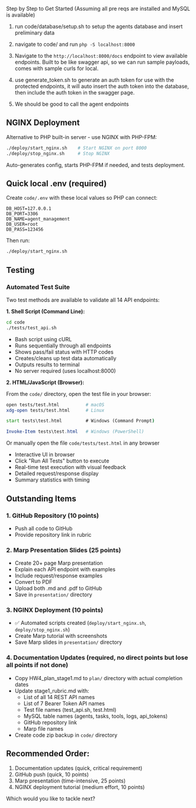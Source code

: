 Step by Step to Get Started (Assuming all pre reqs are installed and MySQL is available)

1. run code/database/setup.sh to setup the agents database and insert preliminary data

2. navigate to code/ and run `php -S localhost:8000`

3. Navigate to the `http://localhost:8000/docs` endpoint to view available endpoints. Built to be like swagger api, so we can run sample payloads, comes with sample curls for local.

4. use generate_token.sh to generate an auth token for use with the protected endpoints, it will auto insert the auth token into the database, then include the auth token in the swagger page.

5. We should be good to call the agent endpoints

NGINX Deployment
-----------------------------------

Alternative to PHP built-in server - use NGINX with PHP-FPM:

```bash
./deploy/start_nginx.sh    # Start NGINX on port 8000
./deploy/stop_nginx.sh     # Stop NGINX
```

Auto-generates config, starts PHP-FPM if needed, and tests deployment.

Quick local .env (required)
-----------------------------------
Create `code/.env` with these local values so PHP can connect:

```env
DB_HOST=127.0.0.1
DB_PORT=3306
DB_NAME=agent_management
DB_USER=root
DB_PASS=123456
```

Then run:

```bash
./deploy/start_nginx.sh
```

Testing
-------

### Automated Test Suite

Two test methods are available to validate all 14 API endpoints:

**1. Shell Script (Command Line):**

```bash
cd code
./tests/test_api.sh
```
- Bash script using cURL
- Runs sequentially through all endpoints
- Shows pass/fail status with HTTP codes
- Creates/cleans up test data automatically
- Outputs results to terminal
- No server required (uses localhost:8000)

**2. HTML/JavaScript (Browser):**

From the `code/` directory, open the test file in your browser:
```bash
open tests/test.html          # macOS
xdg-open tests/test.html      # Linux
```
```cmd
start tests\test.html         # Windows (Command Prompt)
```
```powershell
Invoke-Item tests\test.html   # Windows (PowerShell)
```
Or manually open the file `code/tests/test.html` in any browser

- Interactive UI in browser
- Click "Run All Tests" button to execute
- Real-time test execution with visual feedback
- Detailed request/response display
- Summary statistics with timing


Outstanding Items
----------

### 1. **GitHub Repository** (10 points)
- Push all code to GitHub
- Provide repository link in rubric

### 2. **Marp Presentation Slides** (25 points)
- Create 20+ page Marp presentation
- Explain each API endpoint with examples
- Include request/response examples
- Convert to PDF
- Upload both .md and .pdf to GitHub
- Save in `presentation/` directory

### 3. **NGINX Deployment** (10 points)
- ✅ Automated scripts created (`deploy/start_nginx.sh`, `deploy/stop_nginx.sh`)
- Create Marp tutorial with screenshots
- Save Marp slides in `presentation/` directory

### 4. **Documentation Updates** (required, no direct points but lose all points if not done)
- Copy HW4_plan_stage1.md to `plan/` directory with actual completion dates
- Update stage1_rubric.md with:
  - List of all 14 REST API names
  - List of 7 Bearer Token API names
  - Test file names (test_api.sh, test.html)
  - MySQL table names (agents, tasks, tools, logs, api_tokens)
  - GitHub repository link
  - Marp file names
- Create code zip backup in `code/` directory

## Recommended Order:
1. Documentation updates (quick, critical requirement)
2. GitHub push (quick, 10 points)
3. Marp presentation (time-intensive, 25 points)
4. NGINX deployment tutorial (medium effort, 10 points)

Which would you like to tackle next?